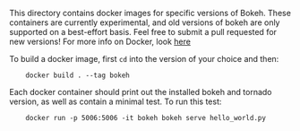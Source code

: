 This directory contains docker images for specific versions of Bokeh. These
containers are currently experimental, and old versions of bokeh are only
supported on a best-effort basis. Feel free to submit a pull requested
for new versions! For more info on Docker, look [here](https://docs.docker.com/)

To build a docker image, first `cd` into the version of your choice and then:

``` shell
    docker build . --tag bokeh
```

Each docker container should print out the installed bokeh and tornado version, as well as contain a minimal test. To run this test:

``` shell
    docker run -p 5006:5006 -it bokeh bokeh serve hello_world.py
```
